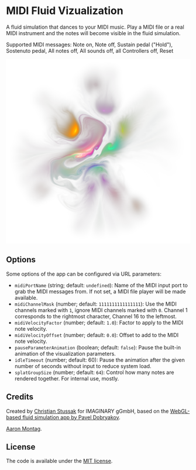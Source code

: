 # MIDI Fluid Vizualization

A fluid simulation that dances to your MIDI music. Play a MIDI file or a real
MIDI instrument and the notes will become visible in the fluid simulation.

Supported MIDI messages: Note on, Note off, Sustain pedal ("Hold"), Sostenuto
pedal, All notes off, All sounds off, all Controllers off, Reset

![Screenshot](./logo.png 'Fluid simulation screenshot')

## Options

Some options of the app can be configured via URL parameters:

- `midiPortName` (string; default: `undefined`): Name of the MIDI input port to
  grab the MIDI messages from. If not set, a MIDI file player will be made
  available.
- `midiChannelMask` (number; default: `1111111111111111`): Use the MIDI channels
  marked with `1`, ignore MIDI channels marked with `0`. Channel 1 corresponds
  to the rightmost character, Channel 16 to the leftmost.
- `midiVelocityFactor` (number; default: `1.0`): Factor to apply to the MIDI
  note velocity.
- `midiVelocityOffset` (number; default: `0.0`): Offset to add to the MIDI note
  velocity.
- `pauseParameterAnimation` (boolean; default: `false`): Pause the built-in
  animation of the visualization parameters.
- `idleTimeout` (number; default: 60): Pause the animation after the given
  number of seconds without input to reduce system load.
- `splatGroupSize` (number; default: `64`): Control how many notes are rendered
  together. For internal use, mostly.

## Credits

Created by [Christian Stussak](https://github.com/porst17) for IMAGINARY gGmbH,
based on the
[WebGL-based fluid simulation app by Pavel Dobryakov](https://github.com/PavelDoGreat/WebGL-Fluid-Simulation).

[Aaron Montag](https://github.com/montaga).

## License

The code is available under the [MIT license](LICENSE).
